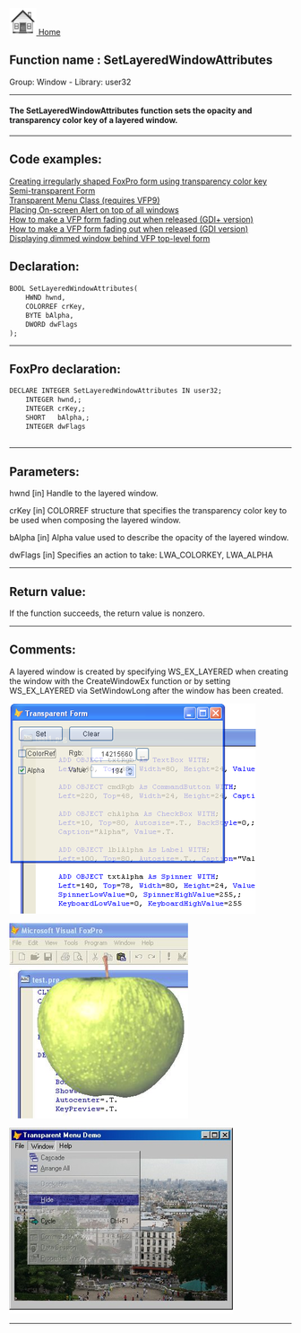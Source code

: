 [<img src="../../images/home.png"> Home ](https://github.com/VFPX/Win32API)  

## Function name : SetLayeredWindowAttributes
Group: Window - Library: user32    
***  


#### The SetLayeredWindowAttributes function sets the opacity and transparency color key of a layered window.
***  


## Code examples:
[Creating irregularly shaped FoxPro form using transparency color key](../../samples/sample_033.md)  
[Semi-transparent Form](../../samples/sample_453.md)  
[Transparent Menu Class (requires VFP9)](../../samples/sample_496.md)  
[Placing On-screen Alert on top of all windows](../../samples/sample_504.md)  
[How to make a VFP form fading out when released (GDI+ version)](../../samples/sample_527.md)  
[How to make a VFP form fading out when released (GDI version)](../../samples/sample_528.md)  
[Displaying dimmed window behind VFP top-level form](../../samples/sample_578.md)  

## Declaration:
```foxpro  
BOOL SetLayeredWindowAttributes(
    HWND hwnd,
    COLORREF crKey,
    BYTE bAlpha,
    DWORD dwFlags
);  
```  
***  


## FoxPro declaration:
```foxpro  
DECLARE INTEGER SetLayeredWindowAttributes IN user32;
	INTEGER hwnd,;
	INTEGER crKey,;
	SHORT   bAlpha,;
	INTEGER dwFlags
  
```  
***  


## Parameters:
hwnd
[in] Handle to the layered window.

crKey
[in] COLORREF structure that specifies the transparency color key to be used when composing the layered window.

bAlpha
[in] Alpha value used to describe the opacity of the layered window. 

dwFlags
[in] Specifies an action to take: LWA_COLORKEY, LWA_ALPHA  
***  


## Return value:
If the function succeeds, the return value is nonzero.  
***  


## Comments:
A layered window is created by specifying WS_EX_LAYERED when creating the window with the CreateWindowEx function or by setting WS_EX_LAYERED via SetWindowLong after the window has been created.  
  
<a href="?example=453"><img src="images/transform.png" width=440 height=375 border=0></a>  
  
<a href="?example=143"><img src="images/applecorp.jpg" width=319 height=348 border=0></a>  
  
<a href="?example=496"><img src="images/transparentmenu.jpg" width=399 height=331 border=0></a>  
  
***  

